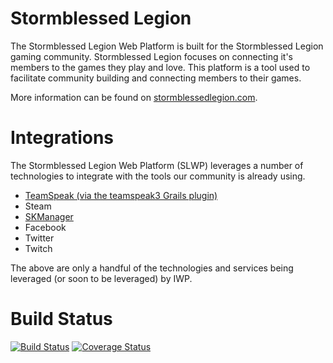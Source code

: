 Stormblessed Legion
===================

The Stormblessed Legion Web Platform is built for the Stormblessed Legion gaming community.  Stormblessed Legion focuses on connecting it's members to the games they play and love.  This platform is a tool used to facilitate community building and connecting members to their games.

More information can be found on [stormblessedlegion.com](http://stormblessedlegion.com).

Integrations
============

The Stormblessed Legion Web Platform (SLWP) leverages a number of technologies to integrate with the tools our community is already using.

- [TeamSpeak (via the teamspeak3 Grails plugin)](https://github.com/stevegood/grails-plugin-teamspeak3)
- Steam
- [SKManager](https://github.com/stevegood/skmanager)
- Facebook
- Twitter
- Twitch

The above are only a handful of the technologies and services being leveraged (or soon to be leveraged) by IWP.


Build Status
============

[![Build Status](https://travis-ci.org/stevegood/stormblessed-legion.svg?branch=master)](https://travis-ci.org/stevegood/stormblessed-legion)
[![Coverage Status](https://img.shields.io/coveralls/stevegood/stormblessed-legion.svg)](https://coveralls.io/r/stevegood/stormblessed-legion?branch=master)
